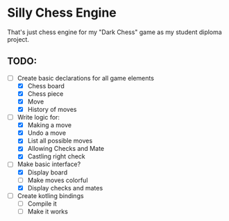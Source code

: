 # Silly Chess Engine

That's just chess engine for my "Dark Chess" game as my student diploma project.

## TODO:
 - [ ] Create basic declarations for all game elements
   - [X] Chess board
   - [X] Chess piece
   - [X] Move
   - [X] History of moves
 - [ ] Write logic for:
   - [X] Making a move
   - [X] Undo a move
   - [X] List all possible moves
   - [X] Allowing Checks and Mate
   - [X] Castling right check
 - [ ] Make basic interface?
   - [X] Display board
   - [ ] Make moves colorful
   - [X] Display checks and mates
 - [ ] Create kotling bindings
   - [ ] Compile it
   - [ ] Make it works
